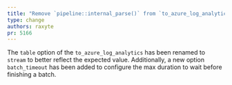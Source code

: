 ```yaml
---
title: "Remove `pipeline::internal_parse()` from `to_azure_log_analytics`"
type: change
authors: raxyte
pr: 5166
---
```


The `table` option of the `to_azure_log_analytics` has been renamed to `stream`
to better reflect the expected value. Additionally, a new option `batch_timeout`
has been added to configure the max duration to wait before finishing a batch.
